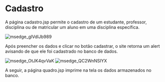 # Cadastro

A página cadastro.jsp permite o cadastro de um estudante, professor, disciplina ou de matricular um aluno em uma disciplina específica.

![msedge_glVdIJb989](https://github.com/LucasNascimentoAlves/Cadastro/assets/131724521/dd6a2f89-5c02-400e-aa2c-80087bb8cb22)

Após preencher os dados e clicar no botão cadastrar, o site retorna um alert avisando de que ele foi cadastrado no banco de dados.

![msedge_OtJK4qvVaK](https://github.com/LucasNascimentoAlves/Cadastro/assets/131724521/156ed7d5-7751-472b-90ee-ed46dd32714f)
![msedge_QC2WnNSIYX](https://github.com/LucasNascimentoAlves/Cadastro/assets/131724521/3867bdee-915c-47b3-b1b5-e308b6de830a)

A seguir, a página quadro.jsp imprime na tela os dados armazenados no banco.

